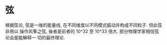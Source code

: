 # 弦

根据弦论, 弦是一维的能量线, 在不同维度以不同模式振动并构成不同粒子. 但此弦非用以
操作风筝之弦, 後者是前者的 10^32 至 10^33 倍大. 部分物理学家相信弦论会是能解释一
切的最终理论.
